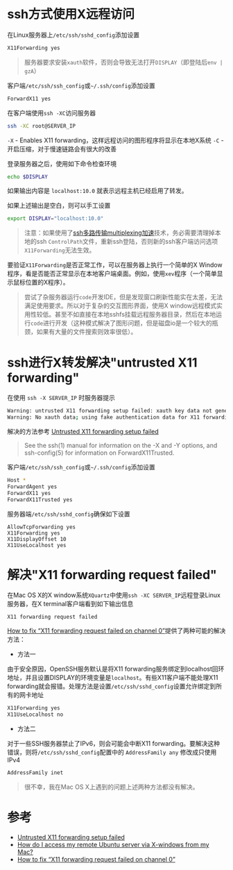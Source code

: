 # ssh方式使用X远程访问

在Linux服务器上`/etc/ssh/sshd_config`添加设置

```bash
X11Forwarding yes
```

> 服务器要求安装`xauth`软件，否则会导致无法打开`DISPLAY`（即登陆后`env | gzA`）

客户端`/etc/ssh/ssh_config`或`~/.ssh/config`添加设置

```bash
ForwardX11 yes
```

在客户端使用`ssh -XC`访问服务器

```bash
ssh -XC root@SERVER_IP
```

`-X` - Enables X11 forwarding，这样远程访问的图形程序将显示在本地X系统
`-C` - 开启压缩，对于慢速链路会有很大的改善

登录服务器之后，使用如下命令检查环境

```bash
echo $DISPLAY
```

如果输出内容是 `localhost:10.0` 就表示远程主机已经启用了转发。

如果上述输出是空白，则可以手工设置

```bash
export DISPLAY="localhost:10.0"
```

> 注意：如果使用了[ssh多路传输multiplexing加速](../../../service/ssh/multiplexing)技术，务必需要清理掉本地的ssh `ControlPath`文件，重新ssh登陆，否则新的ssh客户端访问选项`X11Forwarding`无法生效。

要验证`X11Forwarding`是否正常工作，可以在服务器上执行一个简单的X Window程序，看是否能否正常显示在本地客户端桌面。例如，使用`xev`程序（一个简单显示鼠标位置的X程序）。

> 尝试了杂服务器运行`code`开发IDE，但是发现窗口刷新性能实在太差，无法满足使用要求。所以对于复杂的交互图形界面，使用X window远程模式实用性较低。甚至不如直接在本地sshfs挂载远程服务器目录，然后在本地运行`code`进行开发（这种模式解决了图形问题，但是磁盘io是一个较大的瓶颈，如果有大量的文件搜索则效率很低）。

# ssh进行X转发解决"untrusted X11 forwarding"

在使用 `ssh -X SERVER_IP` 时服务器提示

```bash
Warning: untrusted X11 forwarding setup failed: xauth key data not generated
Warning: No xauth data; using fake authentication data for X11 forwarding.
```

解决的方法参考 [Untrusted X11 forwarding setup failed](http://www.pubbs.net/freebsd/200906/32809/)

> See the ssh(1) manual for information on the -X and -Y options, and ssh-config(5) for information on ForwardX11Trusted.

客户端`/etc/ssh/ssh_config`或`~/.ssh/config`添加设置

```bash
Host *
ForwardAgent yes
ForwardX11 yes
ForwardX11Trusted yes
```

服务器端`/etc/ssh/sshd_config`确保如下设置

```
AllowTcpForwarding yes
X11Forwarding yes
X11DisplayOffset 10
X11UseLocalhost yes
```

# 解决"X11 forwarding request failed"

在Mac OS X的X window系统`XQuartz`中使用`ssh -XC SERVER_IP`远程登录Linux服务器，在X terminal客户端看到如下输出信息

```
X11 forwarding request failed
```

[How to fix “X11 forwarding request failed on channel 0”](http://ask.xmodulo.com/fix-broken-x11-forwarding-ssh.html)提供了两种可能的解决方法：

* 方法一

由于安全原因，OpenSSH服务默认是将X11 forwarding服务绑定到localhost回环地址，并且设置DISPLAY的环境变量是`localhost`。有些X11客户端不能处理X11 forwarding就会报错。处理方法是设置`/etc/ssh/sshd_config`设置允许绑定到所有的网卡地址

```bash
X11Forwarding yes
X11UseLocalhost no
```

* 方法二

对于一些SSH服务器禁止了IPv6，则会可能会中断X11 forwarding。要解决这种错误，则将`/etc/ssh/sshd_config`配置中的 `AddressFamily any` 修改成只使用IPv4

```bash
AddressFamily inet
```

> 很不幸，我在Mac OS X上遇到的问题上述两种方法都没有解决。

# 参考

* [Untrusted X11 forwarding setup failed](http://www.pubbs.net/freebsd/200906/32809/)
* [How do I access my remote Ubuntu server via X-windows from my Mac?](http://askubuntu.com/questions/163155/how-do-i-access-my-remote-ubuntu-server-via-x-windows-from-my-mac)
* [How to fix “X11 forwarding request failed on channel 0”](http://ask.xmodulo.com/fix-broken-x11-forwarding-ssh.html)